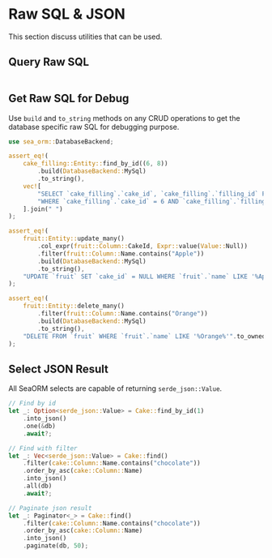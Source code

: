 # Raw SQL & JSON

This section discuss utilities that can be used.

## Query Raw SQL

```rust

```

## Get Raw SQL for Debug

Use `build` and `to_string` methods on any CRUD operations to get the database specific raw SQL for debugging purpose.

```rust
use sea_orm::DatabaseBackend;

assert_eq!(
    cake_filling::Entity::find_by_id((6, 8))
        .build(DatabaseBackend::MySql)
        .to_string(),
    vec![
        "SELECT `cake_filling`.`cake_id`, `cake_filling`.`filling_id` FROM `cake_filling`",
        "WHERE `cake_filling`.`cake_id` = 6 AND `cake_filling`.`filling_id` = 8",
    ].join(" ")
);

assert_eq!(
    fruit::Entity::update_many()
        .col_expr(fruit::Column::CakeId, Expr::value(Value::Null))
        .filter(fruit::Column::Name.contains("Apple"))
        .build(DatabaseBackend::MySql)
        .to_string(),
    "UPDATE `fruit` SET `cake_id` = NULL WHERE `fruit`.`name` LIKE '%Apple%'".to_owned()
);

assert_eq!(
    fruit::Entity::delete_many()
        .filter(fruit::Column::Name.contains("Orange"))
        .build(DatabaseBackend::MySql)
        .to_string(),
    "DELETE FROM `fruit` WHERE `fruit`.`name` LIKE '%Orange%'".to_owned()
);
```

## Select JSON Result

All SeaORM selects are capable of returning `serde_json::Value`.

```rust
// Find by id
let _: Option<serde_json::Value> = Cake::find_by_id(1)
    .into_json()
    .one(&db)
    .await?;

// Find with filter
let _: Vec<serde_json::Value> = Cake::find()
    .filter(cake::Column::Name.contains("chocolate"))
    .order_by_asc(cake::Column::Name)
    .into_json()
    .all(db)
    .await?;

// Paginate json result
let _: Paginator<_> = Cake::find()
    .filter(cake::Column::Name.contains("chocolate"))
    .order_by_asc(cake::Column::Name)
    .into_json()
    .paginate(db, 50);
```
